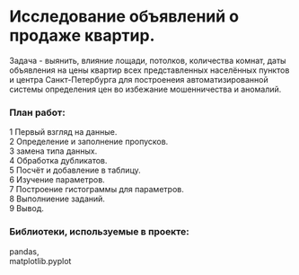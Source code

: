 # Исследование объявлений о продаже квартир.

Задача - выянить, влияние лощади, потолков, количества комнат, даты объявления на цены квартир всех представленных населённых пунктов и центра Санкт-Петербурга для построенеия автоматизированной системы определения цен во избежание мошенничества и аномалий.

### План работ:
1 Первый взгляд на данные.  
2 Определение и заполнение пропусков.  
3 замена типа данных.  
4 Обработка дубликатов.  
5 Посчёт и добавление в таблицу.  
6 Изучение параметров.  
7 Построение гистограммы для параметров.  
8 Выполниение заданий.  
9 Вывод.  

### Библиотеки, используемые в проекте:

pandas,  
matplotlib.pyplot  
